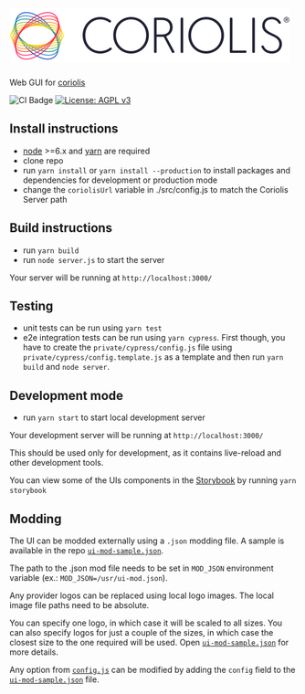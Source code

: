 # ![Coriolis Web](/src/components/atoms/Logo/images/coriolis-small-black.svg)

Web  GUI for [coriolis](https://github.com/cloudbase/coriolis)

![CI Badge](https://github.com/cloudbase/coriolis-web/workflows/Master/badge.svg) [![License: AGPL v3](https://img.shields.io/badge/License-AGPL%20v3-blue.svg)](https://www.gnu.org/licenses/agpl-3.0)

## Install instructions

- [node](https://nodejs.org/en/download/package-manager/) >=6.x and [yarn](https://yarnpkg.com/lang/en/docs/install/) are required
- clone repo
- run `yarn install` or `yarn install --production` to install packages and dependencies for development or production mode
- change the `coriolisUrl` variable in ./src/config.js to match the Coriolis Server path

## Build instructions

- run `yarn build`
- run `node server.js` to start the server

Your server will be running at `http://localhost:3000/`

## Testing

- unit tests can be run using `yarn test`
- e2e integration tests can be run using `yarn cypress`. First though, you have to create the `private/cypress/config.js` file using `private/cypress/config.template.js` as a template and then run `yarn build` and `node server`.

## Development mode

- run `yarn start` to start local development server

Your development server will be running at `http://localhost:3000/`

This should be used only for development, as it contains live-reload and other development tools.

You can view some of the UIs components in the [Storybook](https://github.com/storybooks/storybook) by running `yarn storybook`

## Modding

The UI can be modded externally using a `.json` modding file. A sample is available in the repo [`ui-mod-sample.json`](ui-mod-sample.json).

The path to the .json mod file needs to be set in `MOD_JSON` environment variable (ex.: `MOD_JSON=/usr/ui-mod.json`).

Any provider logos can be replaced using local logo images. The local image file paths need to be absolute.

You can specify one logo, in which case it will be scaled to all sizes. You can also specify logos for just a couple of the sizes, in which case the closest size to the one required will be used. Open [`ui-mod-sample.json`](ui-mod-sample.json) for more details.

Any option from [`config.js`](config.js) can be modified by adding the `config` field to the [`ui-mod-sample.json`](ui-mod-sample.json) file.

